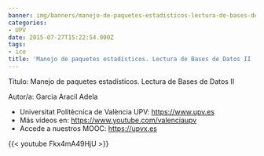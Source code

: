 ```yaml
---
banner: img/banners/manejo-de-paquetes-estadisticos-lectura-de-bases-de-datos-ii-upv.jpg
categories:
- UPV
date: 2015-07-27T15:22:54.000Z
tags:
- ice
title: 'Manejo de paquetes estadísticos. Lectura de Bases de Datos II |  | UPV'
---
```


Título: Manejo de paquetes estadísticos. Lectura de Bases de Datos II

Autor/a: Garcia Aracil Adela



+ Universitat Politècnica de València UPV: https://www.upv.es
+ Más vídeos en: https://www.youtube.com/valenciaupv
+ Accede a nuestros MOOC: https://upvx.es

{{< youtube Fkx4mA49HjU >}}
